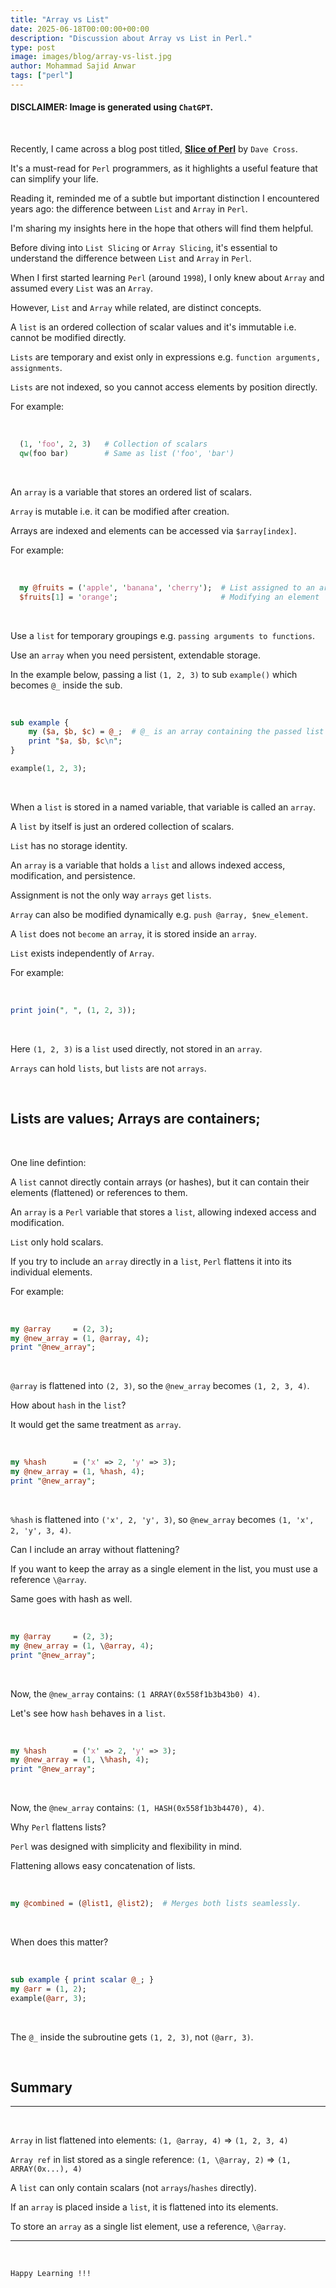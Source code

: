 ```yaml
---
title: "Array vs List"
date: 2025-06-18T00:00:00+00:00
description: "Discussion about Array vs List in Perl."
type: post
image: images/blog/array-vs-list.jpg
author: Mohammad Sajid Anwar
tags: ["perl"]
---
```


#### **DISCLAIMER:** Image is generated using `ChatGPT`.
<br>

Recently, I came across a blog post titled, [**Slice of Perl**](https://perlhacks.com/2025/06/a-slice-of-perl) by `Dave Cross`.

It's a must-read for `Perl` programmers, as it highlights a useful feature that can simplify your life.

Reading it, reminded me of a subtle but important distinction I encountered years ago: the difference between `List` and `Array` in `Perl`.

I'm sharing my insights here in the hope that others will find them helpful.

Before diving into `List Slicing` or `Array Slicing`, it's essential to understand the difference between `List` and `Array` in `Perl`.

When I first started learning `Perl` (around `1998`), I only knew about `Array` and assumed every `List` was an `Array`.

However, `List` and `Array` while related, are distinct concepts.

A `list` is an ordered collection of scalar values and it's immutable i.e. cannot be modified directly.

`Lists` are temporary and exist only in expressions e.g. `function arguments, assignments`.

`Lists` are not indexed, so you cannot access elements by position directly.

For example:

<br>

```perl
  (1, 'foo', 2, 3)   # Collection of scalars
  qw(foo bar)        # Same as list ('foo', 'bar')
```

<br>

An `array` is a variable that stores an ordered list of scalars.

`Array` is mutable i.e. it can be modified after creation.

Arrays are indexed and elements can be accessed via `$array[index]`.

For example:

<br>

```perl
  my @fruits = ('apple', 'banana', 'cherry');  # List assigned to an array
  $fruits[1] = 'orange';                       # Modifying an element
```

<br>

Use a `list` for temporary groupings e.g. `passing arguments to functions`.

Use an `array` when you need persistent, extendable storage.

In the example below, passing a list `(1, 2, 3)` to sub `example()` which becomes `@_` inside the sub.

<br>

```perl
sub example {
    my ($a, $b, $c) = @_;  # @_ is an array containing the passed list
    print "$a, $b, $c\n";
}

example(1, 2, 3);
```

<br>

When a `list` is stored in a named variable, that variable is called an `array`.

A `list` by itself is just an ordered collection of scalars.

`List` has no storage identity.

An `array` is a variable that holds a `list` and allows indexed access, modification, and persistence.

Assignment is not the only way `arrays` get `lists`.

`Array` can also be modified dynamically e.g. `push @array, $new_element`.

A `list` does not `become` an `array`, it is stored inside an `array`.

`List` exists independently of `Array`.

For example:

<br>

```perl
print join(", ", (1, 2, 3));
```

<br>

Here `(1, 2, 3)` is a `list` used directly, not stored in an `array`.

`Arrays` can hold `lists`, but `lists` are not `arrays`.

<br>

## Lists are values; Arrays are containers;

<br>

One line defintion:

A `list` cannot directly contain arrays (or hashes), but it can contain their elements (flattened) or references to them.

An `array` is a `Perl` variable that stores a `list`, allowing indexed access and modification.

`List` only hold scalars.

If you try to include an `array` directly in a `list`, `Perl` flattens it into its individual elements.

For example:

<br>

```perl
my @array     = (2, 3);
my @new_array = (1, @array, 4);
print "@new_array";
```

<br>

`@array` is flattened into `(2, 3)`, so the `@new_array` becomes `(1, 2, 3, 4)`.

How about `hash` in the `list`?

It would get the same treatment as `array`.

<br>

```perl
my %hash      = ('x' => 2, 'y' => 3);
my @new_array = (1, %hash, 4);
print "@new_array";
```
<br>

`%hash` is flattened into `('x', 2, 'y', 3)`, so `@new_array` becomes `(1, 'x', 2, 'y', 3, 4)`.

Can I include an array without flattening?

If you want to keep the array as a single element in the list, you must use a reference `\@array`.

Same goes with hash as well.

<br>

```perl
my @array     = (2, 3);
my @new_array = (1, \@array, 4);
print "@new_array";
```

<br>

Now, the `@new_array` contains: `(1 ARRAY(0x558f1b3b43b0) 4)`.

Let's see how `hash` behaves in a `list`.

<br>

```perl
my %hash      = ('x' => 2, 'y' => 3);
my @new_array = (1, \%hash, 4);
print "@new_array";
```

<br>

Now, the `@new_array` contains: `(1, HASH(0x558f1b3b4470), 4)`.

Why `Perl` flattens lists?

`Perl` was designed with simplicity and flexibility in mind.

Flattening allows easy concatenation of lists.

<br>

```perl
my @combined = (@list1, @list2);  # Merges both lists seamlessly.
```

<br>

When does this matter?

<br>

```perl
sub example { print scalar @_; }
my @arr = (1, 2);
example(@arr, 3);
```

<br>

The `@_` inside the subroutine gets `(1, 2, 3)`, not `(@arr, 3)`.

<br>

## Summary
***

<br>

`Array` in list flattened into elements: `(1, @array, 4)` => `(1, 2, 3, 4)`

`Array ref` in list stored as a single reference: `(1, \@array, 2)`  => `(1, ARRAY(0x...), 4)`

A `list` can only contain scalars (not `arrays`/`hashes` directly).

If an `array` is placed inside a `list`, it is flattened into its elements.

To store an `array` as a single list element, use a reference, `\@array`.

***

<br>

`Happy Learning !!!`
